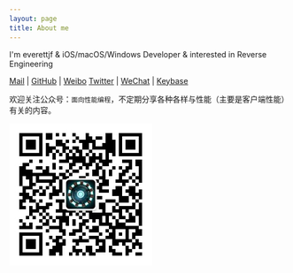 ```yaml
---
layout: page
title: About me 
---
```


I'm everettjf & iOS/macOS/Windows Developer & interested in Reverse Engineering


[Mail](mailto:everettjf@live.com) | [GitHub](https://github.com/everettjf) | [Weibo](https://weibo.com/everettjf) 
[Twitter](https://twitter.com/everettjf) | [WeChat](/images/mywechat.jpg) | [Keybase](https://keybase.io/everettjf)


欢迎关注公众号：`面向性能编程`，不定期分享各种各样与性能（主要是客户端性能）有关的内容。

![wechathead](/media/wechathead.jpg)

